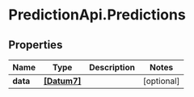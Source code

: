 # PredictionApi.Predictions

## Properties
Name | Type | Description | Notes
------------ | ------------- | ------------- | -------------
**data** | [**[Datum7]**](Datum7.md) |  | [optional] 



